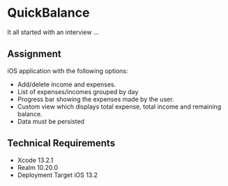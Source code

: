 # QuickBalance
It all started with an interview ...

## Assignment 

  iOS  application with the following options: 
  
  * Add/delete income  and  expenses. 
  * List  of  expenses/incomes grouped by day 
  * Progress bar showing the expenses made by the user. 
  * Custom view  which  displays  total  expense,  total  income  and  remaining  balance. 
  * Data must be persisted


## Technical Requirements
* Xcode 13.2.1
* Realm 10.20.0
* Deployment Target iOS 13.2



